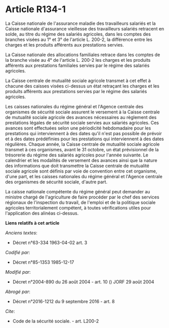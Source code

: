 # Article R134-1

La Caisse nationale de l'assurance maladie des travailleurs salariés et la Caisse nationale d'assurance vieillesse des
travailleurs salariés retracent en solde, au titre du régime des salariés agricoles, dans les comptes des branches visées au
1° et 3° de l'article L. 200-2, la différence entre les charges et les produits afférents aux prestations servies.

La Caisse nationale des allocations familiales retrace dans les comptes de la branche visée au 4° de l'article L. 200-2 les
charges et les produits afférents aux prestations familiales servies par le régime des salariés agricoles.

La Caisse centrale de mutualité sociale agricole transmet à cet effet à chacune des caisses visées ci-dessus un état
retraçant les charges et les produits afférents aux prestations servies par le régime des salariés agricoles.

Les caisses nationales du régime général et l'Agence centrale des organismes de sécurité sociale assurent le versement à la
Caisse centrale de mutualité sociale agricole des avances nécessaires au règlement des prestations légales de sécurité
sociale servies aux salariés agricoles. Ces avances sont effectuées selon une périodicité hebdomadaire pour les prestations
qui interviennent à des dates qu'il n'est pas possible de prévoir et à des dates prédéfinies pour les prestations qui
interviennent à des dates régulières. Chaque année, la Caisse centrale de mutualité sociale agricole transmet à ces
organismes, avant le 31 octobre, un état prévisionnel de la trésorerie du régime des salariés agricoles pour l'année
suivante. Le calendrier et les modalités de versement des avances ainsi que la nature des informations que doit transmettre
la Caisse centrale de mutualité sociale agricole sont définis par voie de convention entre cet organisme, d'une part, et les
caisses nationales du régime général et l'Agence centrale des organismes de sécurité sociale, d'autre part.

La caisse nationale compétente du régime général peut demander au ministre chargé de l'agriculture de faire procéder par le
chef des services régionaux de l'inspection du travail, de l'emploi et de la politique sociale agricoles territorialement
compétent, à toutes vérifications utiles pour l'application des alinéas ci-dessus.

**Liens relatifs à cet article**

_Anciens textes_:

  - Décret n°63-334 1963-04-02 art. 3

_Codifié par_:

  - Décret n°85-1353 1985-12-17

_Modifié par_:

  - Décret n°2004-890 du 26 août 2004 - art. 10 () JORF 29 août 2004

_Abrogé par_:

  - Décret n°2016-1212 du 9 septembre 2016 - art. 8

_Cite_:

  - Code de la sécurité sociale. - art. L200-2
